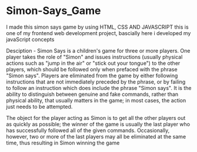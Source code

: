# Simon-Says_Game

I made this simon says game by using HTML, CSS AND JAVASCRIPT 
this is one of my frontend web development project, bascially here i developed my javaScript concepts

Desciption - Simon Says is a children's game for three or more players. One player takes the role of "Simon" and issues instructions (usually physical actions such as "jump in the air" or "stick out your tongue") to the other players, which should be followed only when prefaced with the phrase "Simon says". Players are eliminated from the game by either following instructions that are not immediately preceded by the phrase, or by failing to follow an instruction which does include the phrase "Simon says". It is the ability to distinguish between genuine and fake commands, rather than physical ability, that usually matters in the game; in most cases, the action just needs to be attempted.

The object for the player acting as Simon is to get all the other players out as quickly as possible; the winner of the game is usually the last player who has successfully followed all of the given commands. Occasionally, however, two or more of the last players may all be eliminated at the same time, thus resulting in Simon winning the game
